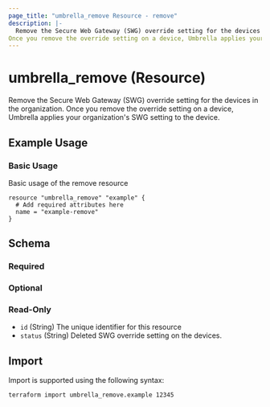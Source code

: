 ```yaml
---
page_title: "umbrella_remove Resource - remove"
description: |-
  Remove the Secure Web Gateway (SWG) override setting for the devices in the organization.
Once you remove the override setting on a device, Umbrella applies your organization's SWG setting to the device.
---
```


# umbrella_remove (Resource)

Remove the Secure Web Gateway (SWG) override setting for the devices in the organization.
Once you remove the override setting on a device, Umbrella applies your organization's SWG setting to the device.

## Example Usage


### Basic Usage

Basic usage of the remove resource

```hcl
resource "umbrella_remove" "example" {
  # Add required attributes here
  name = "example-remove"
}
```



## Schema

### Required



### Optional



### Read-Only

- `id` (String) The unique identifier for this resource
- `status` (String) Deleted SWG override setting on the devices.



## Import

Import is supported using the following syntax:

```shell
terraform import umbrella_remove.example 12345
```

